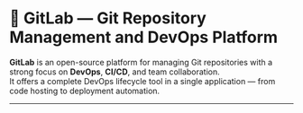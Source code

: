 # 🧰 GitLab — Git Repository Management and DevOps Platform

**GitLab** is an open-source platform for managing Git repositories with a strong focus on **DevOps**, **CI/CD**, and team collaboration.  
It offers a complete DevOps lifecycle tool in a single application — from code hosting to deployment automation.

---
